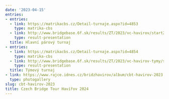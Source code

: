 ```yaml
---
date: '2023-04-15'
entries:
- entries:
  - link: https://matrikacbs.cz/Detail-turnaje.aspx?id=4853
    type: matrika-cbs
  - link: http://www.bridgebase.6f.sk/results/ZT/2023/vc-havirov/start2.php
    type: result-presentation
  title: Hlavní párový turnaj
- entries:
  - link: https://matrikacbs.cz/Detail-turnaje.aspx?id=4854
    type: matrika-cbs
  - link: http://www.bridgebase.6f.sk/results/ZT/2023/vc-havirov-tymy/start.php
    type: result-presentation
  title: Týmový turnaj
- link: https://www.rajce.idnes.cz/bridzhavirov/album/cbt-havirov-2023
  type: photogallery
slug: cbt-havirov-2023
title: Czech Bridge Tour Havířov 2024
---
```



